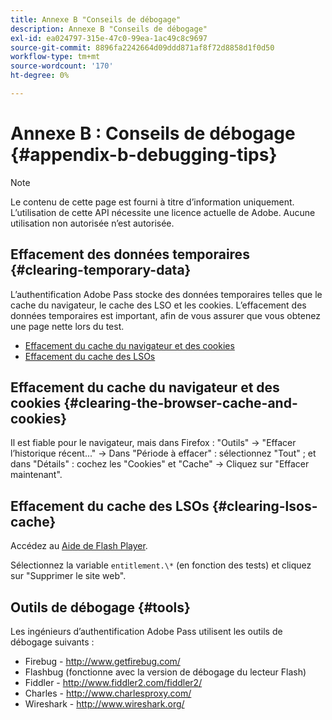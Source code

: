 ```yaml
---
title: Annexe B "Conseils de débogage"
description: Annexe B "Conseils de débogage"
exl-id: ea024797-315e-47c0-99ea-1ac49c8c9697
source-git-commit: 8896fa2242664d09ddd871af8f72d8858d1f0d50
workflow-type: tm+mt
source-wordcount: '170'
ht-degree: 0%

---
```


# Annexe B : Conseils de débogage {#appendix-b-debugging-tips}

>[!NOTE]
>
>Le contenu de cette page est fourni à titre d’information uniquement. L’utilisation de cette API nécessite une licence actuelle de Adobe. Aucune utilisation non autorisée n’est autorisée.


## Effacement des données temporaires {#clearing-temporary-data}

L’authentification Adobe Pass stocke des données temporaires telles que le cache du navigateur, le cache des LSO et les cookies. L’effacement des données temporaires est important, afin de vous assurer que vous obtenez une page nette lors du test.

- [Effacement du cache du navigateur et des cookies](#clearing-the-browser-cache-and-cookies)
- [Effacement du cache des LSOs](#clearing-lsos-cache)


## Effacement du cache du navigateur et des cookies {#clearing-the-browser-cache-and-cookies}

Il est fiable pour le navigateur, mais dans Firefox : &quot;Outils&quot; -\> &quot;Effacer l’historique récent...&quot; -\> Dans &quot;Période à effacer&quot; : sélectionnez &quot;Tout&quot; ; et dans &quot;Détails&quot; : cochez les &quot;Cookies&quot; et &quot;Cache&quot; -\> Cliquez sur &quot;Effacer maintenant&quot;.


## Effacement du cache des LSOs {#clearing-lsos-cache}

Accédez au [Aide de Flash Player](http://www.macromedia.com/support/documentation/en/flashplayer/help/settings_manager07.html).

Sélectionnez la variable ```entitlement.\*``` (en fonction des tests) et cliquez sur &quot;Supprimer le site web&quot;.


## Outils de débogage {#tools}

Les ingénieurs d’authentification Adobe Pass utilisent les outils de débogage suivants :

- Firebug - <http://www.getfirebug.com/>
- Flashbug (fonctionne avec la version de débogage du lecteur Flash)
- Fiddler - <http://www.fiddler2.com/fiddler2/>
- Charles - <http://www.charlesproxy.com/>
- Wireshark - <http://www.wireshark.org/>


<!--
## Related Information

- [Programmer Integration Guide](/help/authentication/programmer-integration-guide-overview.md)

- [Using Charles Proxy (Tech Note)](https://tve.zendesk.com/hc/en-us/articles/204962849-Using-Charles-Proxy)
-->
